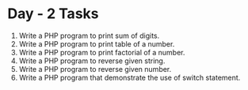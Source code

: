 # Day - 2 Tasks
1. Write a PHP program to print sum of digits.
2. Write a PHP program to print table of a number.
3. Write a PHP program to print factorial of a number.
4. Write a PHP program to reverse given string.
5. Write a PHP program to reverse given number.
6. Write a PHP program that demonstrate the use of switch statement.